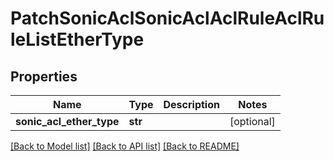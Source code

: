 # PatchSonicAclSonicAclAclRuleAclRuleListEtherType

## Properties
Name | Type | Description | Notes
------------ | ------------- | ------------- | -------------
**sonic_acl_ether_type** | **str** |  | [optional] 

[[Back to Model list]](../README.md#documentation-for-models) [[Back to API list]](../README.md#documentation-for-api-endpoints) [[Back to README]](../README.md)


